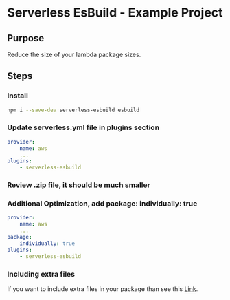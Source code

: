# Serverless EsBuild - Example Project

## Purpose

Reduce the size of your lambda package sizes.

## Steps

### Install

```bash
npm i --save-dev serverless-esbuild esbuild

```

### Update serverless.yml file in plugins section

```yaml
provider:
    name: aws
    ...
plugins:
    - serverless-esbuild
```

### Review .zip file, it should be much smaller

### Additional Optimization, add package: individually: true

```yaml
provider:
    name: aws
    ...
package:
    individually: true
plugins:
    - serverless-esbuild
```

### Including extra files

If you want to include extra files in your package than see this [Link](https://www.serverless.com/framework/docs/providers/aws/guide/packaging#patterns).
